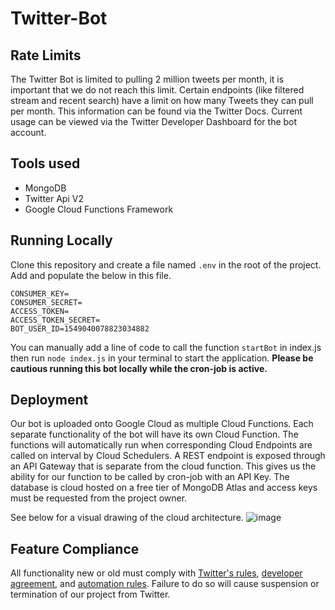 # Twitter-Bot

## Rate Limits
The Twitter Bot is limited to pulling 2 million tweets per month, it is important that we do not reach this limit. Certain endpoints (like filtered stream and recent search) have a limit on how many Tweets they can pull per month. This information can be found via the Twitter Docs. Current usage can be viewed via the Twitter Developer Dashboard for the bot account.

## Tools used
* MongoDB
* Twitter Api V2
* Google Cloud Functions Framework
  
## Running Locally
Clone this repository and create a file named `.env` in the root of the project. Add and populate the below in this file.

```
CONSUMER_KEY=
CONSUMER_SECRET=
ACCESS_TOKEN=
ACCESS_TOKEN_SECRET=
BOT_USER_ID=1549040078823034882
```

You can manually add a line of code to call the function `startBot` in index.js then run `node index.js` in your terminal to start the application. **Please be cautious running this bot locally while the cron-job is active.**

## Deployment
Our bot is uploaded onto Google Cloud as multiple Cloud Functions. Each separate functionality of the bot will have its own Cloud Function. The functions will automatically run when corresponding Cloud Endpoints are called on interval by Cloud Schedulers. 
A REST endpoint is exposed through an API Gateway that is separate from the cloud function. This gives us the ability for our function to be called by cron-job with an API Key. The database is cloud hosted on a free tier of MongoDB Atlas and access keys must be requested from the project owner.

See below for a visual drawing of the cloud architecture.
![image](https://github.com/Kyle-Kerlew/Twitter-Bot-/assets/15034066/bb44fbe2-18c4-47b2-b1c4-df80d113a9d5)


## Feature Compliance
All functionality new or old must comply with [Twitter's rules](https://help.twitter.com/en/rules-and-policies/twitter-automation), [developer agreement](https://developer.twitter.com/en/developer-terms/agreement-and-policy), and [automation rules](https://help.twitter.com/en/rules-and-policies/twitter-rules). Failure to do so will cause suspension or termination of our project from Twitter.
